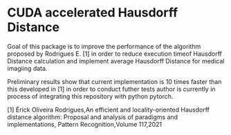 # CUDA accelerated Hausdorff Distance

Goal of this package is to improve the performance of the algorithm proposed by Rodrigues E. [1] in order to reduce execution timeof Hausdorff Distance calculation and implement average Hausdorff Distance for medical imagiing data.

Preliminary results show that current implementation is 10 times faster than this developed in [1] in order to conduct futher tests author is currently in process of integrating this repository with python pytorch.


[1] Érick Oliveira Rodrigues,An efficient and locality-oriented Hausdorff distance algorithm: Proposal and analysis of paradigms and implementations,
Pattern Recognition,Volume 117,2021
